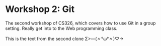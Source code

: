 # Workshop 2: Git

The second workshop of CS326, which covers how to use Git in a group setting.
Really get into to the Web programming class.

This is the text from the second clone Σ>―(〃°ω°〃)♡→

